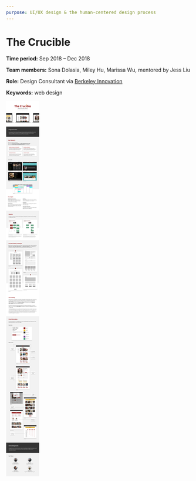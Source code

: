 ```yaml
---
purpose: UI/UX design & the human-centered design process
---
```


# The Crucible

**Time period:** Sep 2018 – Dec 2018

**Team members:** Sona Dolasia, Miley Hu, Marissa Wu, mentored by Jess Liu

**Role:** Design Consultant via [Berkeley Innovation](https://www.berkeleyinnovation.org/about-us) 

**Keywords:** web design


![case study](casestudy.png)

